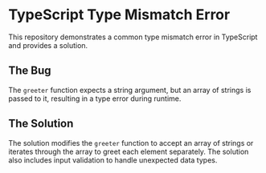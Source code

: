 # TypeScript Type Mismatch Error

This repository demonstrates a common type mismatch error in TypeScript and provides a solution.

## The Bug

The `greeter` function expects a string argument, but an array of strings is passed to it, resulting in a type error during runtime.

## The Solution

The solution modifies the `greeter` function to accept an array of strings or iterates through the array to greet each element separately.  The solution also includes input validation to handle unexpected data types.